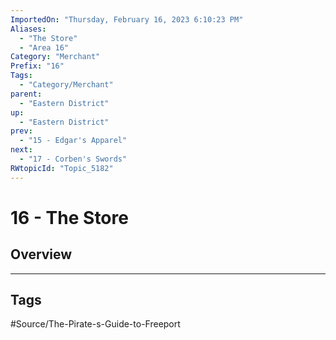 ```yaml
---
ImportedOn: "Thursday, February 16, 2023 6:10:23 PM"
Aliases:
  - "The Store"
  - "Area 16"
Category: "Merchant"
Prefix: "16"
Tags:
  - "Category/Merchant"
parent:
  - "Eastern District"
up:
  - "Eastern District"
prev:
  - "15 - Edgar's Apparel"
next:
  - "17 - Corben's Swords"
RWtopicId: "Topic_5182"
---
```

# 16 - The Store
## Overview

---
## Tags
#Source/The-Pirate-s-Guide-to-Freeport

